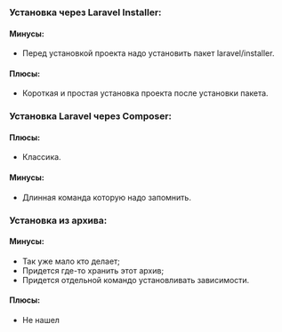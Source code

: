 ### Установка через Laravel Installer:
#### Минусы:
- Перед установкой проекта надо установить пакет laravel/installer.
#### Плюсы:
- Короткая и простая установка проекта после установки пакета.
### Установка Laravel через Composer:
#### Плюсы:
- Классика.
#### Минусы:
- Длинная команда которую надо запомнить.
### Установка из архива:
#### Минусы:
- Так уже мало кто делает;
- Придется где-то хранить этот архив;
- Придется отдельной командо установливать зависимости.
#### Плюсы:
- Не нашел
